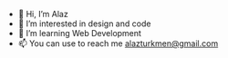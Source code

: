 - 👋 Hi, I’m Alaz
- 👀 I’m interested in design and code
- 🌱 I’m learning Web Development
- 📫 You can use to reach me alazturkmen@gmail.com

<!---
Roboi-min/Roboi-min is a ✨ special ✨ repository because its `README.md` (this file) appears on your GitHub profile.
You can click the Preview link to take a look at your changes.
--->

